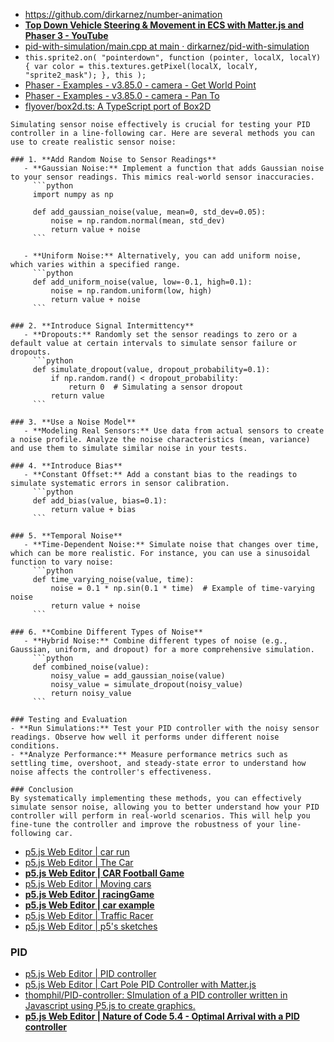 - https://github.com/dirkarnez/number-animation
- [**Top Down Vehicle Steering & Movement in ECS with Matter.js and Phaser 3 - YouTube**](https://www.youtube.com/watch?v=BiGps58X1h8)
- [pid-with-simulation/main.cpp at main · dirkarnez/pid-with-simulation](https://github.com/dirkarnez/pid-with-simulation/blob/main/main.cpp)
- `this.sprite2.on( "pointerdown", function (pointer, localX, localY) { var color = this.textures.getPixel(localX, localY, "sprite2_mask"); }, this );`
- [Phaser - Examples - v3.85.0 - camera - Get World Point](https://phaser.io/examples/v3.85.0/camera/view/get-world-point)
- [Phaser - Examples - v3.85.0 - camera - Pan To](https://phaser.io/examples/v3.85.0/camera/view/pan-to)
- [flyover/box2d.ts: A TypeScript port of Box2D](https://github.com/flyover/box2d.ts)


```
Simulating sensor noise effectively is crucial for testing your PID controller in a line-following car. Here are several methods you can use to create realistic sensor noise:

### 1. **Add Random Noise to Sensor Readings**
   - **Gaussian Noise:** Implement a function that adds Gaussian noise to your sensor readings. This mimics real-world sensor inaccuracies.
     ```python
     import numpy as np

     def add_gaussian_noise(value, mean=0, std_dev=0.05):
         noise = np.random.normal(mean, std_dev)
         return value + noise
     ```

   - **Uniform Noise:** Alternatively, you can add uniform noise, which varies within a specified range.
     ```python
     def add_uniform_noise(value, low=-0.1, high=0.1):
         noise = np.random.uniform(low, high)
         return value + noise
     ```

### 2. **Introduce Signal Intermittency**
   - **Dropouts:** Randomly set the sensor readings to zero or a default value at certain intervals to simulate sensor failure or dropouts.
     ```python
     def simulate_dropout(value, dropout_probability=0.1):
         if np.random.rand() < dropout_probability:
             return 0  # Simulating a sensor dropout
         return value
     ```

### 3. **Use a Noise Model**
   - **Modeling Real Sensors:** Use data from actual sensors to create a noise profile. Analyze the noise characteristics (mean, variance) and use them to simulate similar noise in your tests.

### 4. **Introduce Bias**
   - **Constant Offset:** Add a constant bias to the readings to simulate systematic errors in sensor calibration.
     ```python
     def add_bias(value, bias=0.1):
         return value + bias
     ```

### 5. **Temporal Noise**
   - **Time-Dependent Noise:** Simulate noise that changes over time, which can be more realistic. For instance, you can use a sinusoidal function to vary noise:
     ```python
     def time_varying_noise(value, time):
         noise = 0.1 * np.sin(0.1 * time)  # Example of time-varying noise
         return value + noise
     ```

### 6. **Combine Different Types of Noise**
   - **Hybrid Noise:** Combine different types of noise (e.g., Gaussian, uniform, and dropout) for a more comprehensive simulation.
     ```python
     def combined_noise(value):
         noisy_value = add_gaussian_noise(value)
         noisy_value = simulate_dropout(noisy_value)
         return noisy_value
     ```

### Testing and Evaluation
- **Run Simulations:** Test your PID controller with the noisy sensor readings. Observe how well it performs under different noise conditions.
- **Analyze Performance:** Measure performance metrics such as settling time, overshoot, and steady-state error to understand how noise affects the controller's effectiveness.

### Conclusion
By systematically implementing these methods, you can effectively simulate sensor noise, allowing you to better understand how your PID controller will perform in real-world scenarios. This will help you fine-tune the controller and improve the robustness of your line-following car.
```



- [p5.js Web Editor | car run](https://editor.p5js.org/Rattan_2020/sketches/vml1pvpLM)
- [p5.js Web Editor | The Car](https://editor.p5js.org/McMike/sketches/MdFK7nZaG)
- [**p5.js Web Editor | CAR Football Game**](https://editor.p5js.org/zm1029/sketches/OTTUv_L9P)
- [p5.js Web Editor | Moving cars](https://editor.p5js.org/sa6607/sketches/krZA6Mo8s)
- [**p5.js Web Editor | racingGame**](https://editor.p5js.org/azimovbob/sketches/LkvG5pT5g)
- [**p5.js Web Editor | car example**](https://editor.p5js.org/wcchun/sketches/OsM1uKCA53)
- [p5.js Web Editor | Traffic Racer](https://editor.p5js.org/fathimanaaz/sketches/V2gDkIv_I)
- [p5.js Web Editor | p5's sketches](https://editor.p5js.org/p5/sketches)

### PID
- [p5.js Web Editor | PID controller](https://editor.p5js.org/learodrigo/sketches/T_zlUJh62)
- [p5.js Web Editor | Cart Pole PID Controller with Matter.js](https://editor.p5js.org/codingtrain/sketches/wh-hqBP1E)
- [thomphil/PID-controller: SImulation of a PID controller written in Javascript using P5.js to create graphics.](https://github.com/thomphil/PID-controller)
- [**p5.js Web Editor | Nature of Code 5.4 - Optimal Arrival with a PID controller**](https://editor.p5js.org/DanielL/sketches/3Q_k9lUO8)
